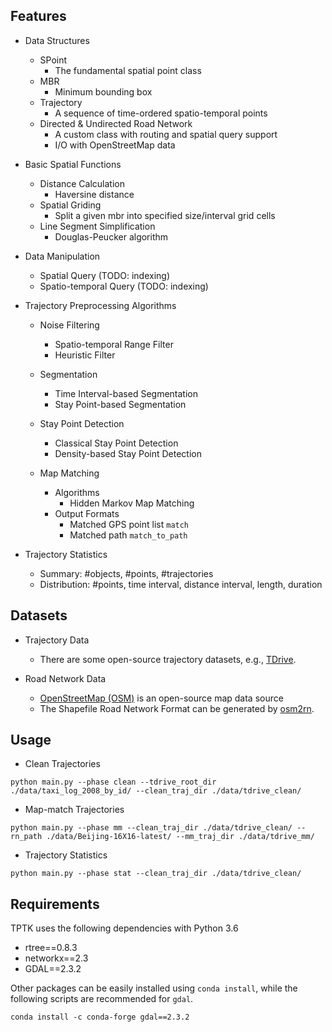 
## Features

* Data Structures
    * SPoint
        * The fundamental spatial point class
    * MBR
        * Minimum bounding box
    * Trajectory
        * A sequence of time-ordered spatio-temporal points
    * Directed & Undirected Road Network
        * A custom class with routing and spatial query support
        * I/O with OpenStreetMap data 

* Basic Spatial Functions
    * Distance Calculation
        * Haversine distance
    * Spatial Griding
        * Split a given mbr into specified size/interval grid cells
    * Line Segment Simplification
        * Douglas-Peucker algorithm

* Data Manipulation
    * Spatial Query (TODO: indexing)
    * Spatio-temporal Query (TODO: indexing)
    
    
* Trajectory Preprocessing Algorithms
    * Noise Filtering
        * Spatio-temporal Range Filter
        * Heuristic Filter
    
    * Segmentation
        * Time Interval-based Segmentation
        * Stay Point-based Segmentation
    
    * Stay Point Detection
        * Classical Stay Point Detection
        * Density-based Stay Point Detection
    
    * Map Matching
        * Algorithms
            * Hidden Markov Map Matching
        * Output Formats
            * Matched GPS point list `match`
            * Matched path `match_to_path`
        
         
* Trajectory Statistics
    * Summary: #objects, #points, #trajectories
    * Distribution: #points, time interval, distance interval, length, duration


## Datasets

* Trajectory Data
    * There are some open-source trajectory datasets, e.g., [TDrive](https://www.microsoft.com/en-us/research/publication/t-drive-trajectory-data-sample/).

* Road Network Data
    * [OpenStreetMap (OSM)](https://www.openstreetmap.org/) is an open-source map data source
    * The Shapefile Road Network Format can be generated by [osm2rn](https://github.com/sjruan/osm2rn).
        
## Usage

* Clean Trajectories

```
python main.py --phase clean --tdrive_root_dir ./data/taxi_log_2008_by_id/ --clean_traj_dir ./data/tdrive_clean/ 
```

* Map-match Trajectories

```
python main.py --phase mm --clean_traj_dir ./data/tdrive_clean/ --rn_path ./data/Beijing-16X16-latest/ --mm_traj_dir ./data/tdrive_mm/
```

* Trajectory Statistics
```
python main.py --phase stat --clean_traj_dir ./data/tdrive_clean/
```

## Requirements

TPTK uses the following dependencies with Python 3.6

* rtree==0.8.3
* networkx==2.3
* GDAL==2.3.2

Other packages can be easily installed using `conda install`, while the following scripts are recommended for `gdal`.

```
conda install -c conda-forge gdal==2.3.2
```
